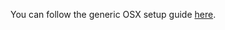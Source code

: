 You can follow the generic OSX setup guide [here](https://github.com/openfoodfoundation/openfoodnetwork/wiki/Development-Environment-Setup%3A-OS-X).


